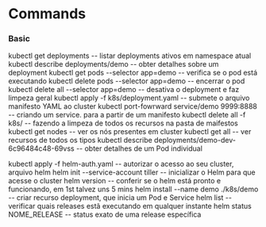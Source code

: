 # Commands
### Basic

kubectl get deployments -- listar deployments ativos em namespace atual
kubectl describe deployments/demo -- obter detalhes sobre um deployment
kubectl get pods --selector app=demo -- verifica se o pod está executando
kubectl delete pods --selector app=demo -- encerrar o pod
kubectl delete all --selector app=demo -- desativa o deployment e faz limpeza geral
kubectl apply -f k8s/deployment.yaml -- submete o arquivo manifesto YAML ao cluster
kubectl port-fowrward service/demo 9999:8888 -- criando um service. para a partir de um manifesto 
kubectl delete all -f k8s/ -- fazendo a limpeza de todos os recursos na pasta de maifestos
kubectl get nodes -- ver os nós presentes em cluster
kubectl get all -- ver recursos de todos os tipos
kubectl describe deployments/demo-dev-6c96484c48-69vss -- obter detalhes de um Pod individual

kubectl apply -f helm-auth.yaml -- autorizar o acesso ao seu cluster, arquivo helm 
helm init --service-account tiller -- inicializar o Helm para que acesse o cluster
helm version -- conferir se o helm está pronto e funcionando, em 1st talvez uns 5 mins
helm install --name demo ./k8s/demo -- criar recurso deployment, que inicia um Pod e Service
helm list -- verificar quais releases estã executando em qualquer instante
helm status NOME_RELEASE -- status exato de uma release específica
